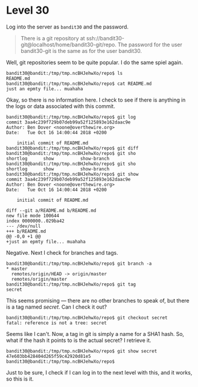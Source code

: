 # Level 30

Log into the server as `bandit30` and the password.

> There is a git repository at
> ssh://bandit30-git@localhost/home/bandit30-git/repo. The password for the
> user bandit30-git is the same as for the user bandit30.

Well, git repositories seem to be quite popular. I do the same spiel again.

    bandit30@bandit:/tmp/tmp.ncBHJehwXo/repo$ ls
    README.md
    bandit30@bandit:/tmp/tmp.ncBHJehwXo/repo$ cat README.md 
    just an epmty file... muahaha

Okay, so there is no information here. I check to see if there is anything in
the logs or data associated with this commit.

	bandit30@bandit:/tmp/tmp.ncBHJehwXo/repo$ git log
	commit 3aa4c239f729b07deb99a52f125893e162daac9e
	Author: Ben Dover <noone@overthewire.org>
	Date:   Tue Oct 16 14:00:44 2018 +0200

		initial commit of README.md
	bandit30@bandit:/tmp/tmp.ncBHJehwXo/repo$ git diff
	bandit30@bandit:/tmp/tmp.ncBHJehwXo/repo$ git sho
	shortlog      show          show-branch
	bandit30@bandit:/tmp/tmp.ncBHJehwXo/repo$ git sho
	shortlog      show          show-branch
	bandit30@bandit:/tmp/tmp.ncBHJehwXo/repo$ git show
	commit 3aa4c239f729b07deb99a52f125893e162daac9e
	Author: Ben Dover <noone@overthewire.org>
	Date:   Tue Oct 16 14:00:44 2018 +0200

		initial commit of README.md

	diff --git a/README.md b/README.md
	new file mode 100644
	index 0000000..029ba42
	--- /dev/null
	+++ b/README.md
	@@ -0,0 +1 @@
	+just an epmty file... muahaha

Negative. Next I check for branches and tags.

	bandit30@bandit:/tmp/tmp.ncBHJehwXo/repo$ git branch -a
	* master
	  remotes/origin/HEAD -> origin/master
	  remotes/origin/master
	bandit30@bandit:/tmp/tmp.ncBHJehwXo/repo$ git tag
	secret

This seems promising — there are no other branches to speak of, but there is a
tag named *secret*. Can I check it out?

	bandit30@bandit:/tmp/tmp.ncBHJehwXo/repo$ git checkout secret
	fatal: reference is not a tree: secret

Seems like I can't. Now, a tag in git is simply a name for a SHA1 hash. So,
what if the hash it points to is the actual secret? I retrieve it.

	bandit30@bandit:/tmp/tmp.ncBHJehwXo/repo$ git show secret
	47e603bb428404d265f59c42920d81e5
	bandit30@bandit:/tmp/tmp.ncBHJehwXo/repo$

Just to be sure, I check if I can log in to the next level with this, and it
works, so this is it.

